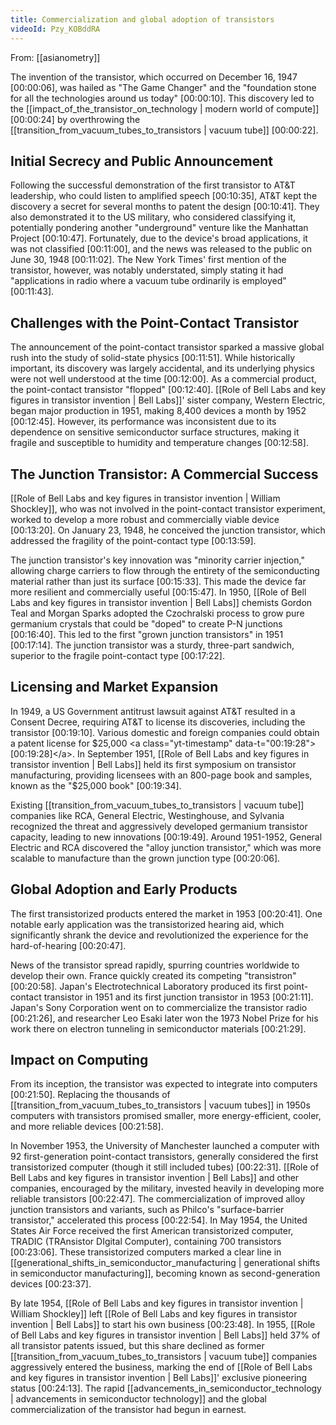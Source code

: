 ```yaml
---
title: Commercialization and global adoption of transistors
videoId: Pzy_KOBddRA
---
```


From: [[asianometry]] <br/> 

The invention of the transistor, which occurred on December 16, 1947 <a class="yt-timestamp" data-t="00:00:06">[00:00:06]</a>, was hailed as "The Game Changer" and the "foundation stone for all the technologies around us today" <a class="yt-timestamp" data-t="00:00:10">[00:00:10]</a>. This discovery led to the [[impact_of_the_transistor_on_technology | modern world of compute]] <a class="yt-timestamp" data-t="00:00:24">[00:00:24]</a> by overthrowing the [[transition_from_vacuum_tubes_to_transistors | vacuum tube]] <a class="yt-timestamp" data-t="00:00:22">[00:00:22]</a>.

## Initial Secrecy and Public Announcement
Following the successful demonstration of the first transistor to AT&T leadership, who could listen to amplified speech <a class="yt-timestamp" data-t="00:10:35">[00:10:35]</a>, AT&T kept the discovery a secret for several months to patent the design <a class="yt-timestamp" data-t="00:10:41">[00:10:41]</a>. They also demonstrated it to the US military, who considered classifying it, potentially pondering another "underground" venture like the Manhattan Project <a class="yt-timestamp" data-t="00:10:47">[00:10:47]</a>. Fortunately, due to the device's broad applications, it was not classified <a class="yt-timestamp" data-t="00:11:00">[00:11:00]</a>, and the news was released to the public on June 30, 1948 <a class="yt-timestamp" data-t="00:11:02">[00:11:02]</a>. The New York Times' first mention of the transistor, however, was notably understated, simply stating it had "applications in radio where a vacuum tube ordinarily is employed" <a class="yt-timestamp" data-t="00:11:43">[00:11:43]</a>.

## Challenges with the Point-Contact Transistor
The announcement of the point-contact transistor sparked a massive global rush into the study of solid-state physics <a class="yt-timestamp" data-t="00:11:51">[00:11:51]</a>. While historically important, its discovery was largely accidental, and its underlying physics were not well understood at the time <a class="yt-timestamp" data-t="00:12:00">[00:12:00]</a>. As a commercial product, the point-contact transistor "flopped" <a class="yt-timestamp" data-t="00:12:40">[00:12:40]</a>. [[Role of Bell Labs and key figures in transistor invention | Bell Labs]]' sister company, Western Electric, began major production in 1951, making 8,400 devices a month by 1952 <a class="yt-timestamp" data-t="00:12:45">[00:12:45]</a>. However, its performance was inconsistent due to its dependence on sensitive semiconductor surface structures, making it fragile and susceptible to humidity and temperature changes <a class="yt-timestamp" data-t="00:12:58">[00:12:58]</a>.

## The Junction Transistor: A Commercial Success
[[Role of Bell Labs and key figures in transistor invention | William Shockley]], who was not involved in the point-contact transistor experiment, worked to develop a more robust and commercially viable device <a class="yt-timestamp" data-t="00:13:20">[00:13:20]</a>. On January 23, 1948, he conceived the junction transistor, which addressed the fragility of the point-contact type <a class="yt-timestamp" data-t="00:13:59">[00:13:59]</a>.

The junction transistor's key innovation was "minority carrier injection," allowing charge carriers to flow through the entirety of the semiconducting material rather than just its surface <a class="yt-timestamp" data-t="00:15:33">[00:15:33]</a>. This made the device far more resilient and commercially useful <a class="yt-timestamp" data-t="00:15:47">[00:15:47]</a>. In 1950, [[Role of Bell Labs and key figures in transistor invention | Bell Labs]] chemists Gordon Teal and Morgan Sparks adopted the Czochralski process to grow pure germanium crystals that could be "doped" to create P-N junctions <a class="yt-timestamp" data-t="00:16:40">[00:16:40]</a>. This led to the first "grown junction transistors" in 1951 <a class="yt-timestamp" data-t="00:17:14">[00:17:14]</a>. The junction transistor was a sturdy, three-part sandwich, superior to the fragile point-contact type <a class="yt-timestamp" data-t="00:17:22">[00:17:22]</a>.

## Licensing and Market Expansion
In 1949, a US Government antitrust lawsuit against AT&T resulted in a Consent Decree, requiring AT&T to license its discoveries, including the transistor <a class="yt-timestamp" data-t="00:19:10">[00:19:10]</a>. Various domestic and foreign companies could obtain a patent license for $25,000 <a class="yt-timestamp" data-t="00:19:28">[00:19:28]</a>. In September 1951, [[Role of Bell Labs and key figures in transistor invention | Bell Labs]] held its first symposium on transistor manufacturing, providing licensees with an 800-page book and samples, known as the "$25,000 book" <a class="yt-timestamp" data-t="00:19:34">[00:19:34]</a>.

Existing [[transition_from_vacuum_tubes_to_transistors | vacuum tube]] companies like RCA, General Electric, Westinghouse, and Sylvania recognized the threat and aggressively developed germanium transistor capacity, leading to new innovations <a class="yt-timestamp" data-t="00:19:49">[00:19:49]</a>. Around 1951-1952, General Electric and RCA discovered the "alloy junction transistor," which was more scalable to manufacture than the grown junction type <a class="yt-timestamp" data-t="00:20:06">[00:20:06]</a>.

## Global Adoption and Early Products
The first transistorized products entered the market in 1953 <a class="yt-timestamp" data-t="00:20:41">[00:20:41]</a>. One notable early application was the transistorized hearing aid, which significantly shrank the device and revolutionized the experience for the hard-of-hearing <a class="yt-timestamp" data-t="00:20:47">[00:20:47]</a>.

News of the transistor spread rapidly, spurring countries worldwide to develop their own. France quickly created its competing "transistron" <a class="yt-timestamp" data-t="00:20:58">[00:20:58]</a>. Japan's Electrotechnical Laboratory produced its first point-contact transistor in 1951 and its first junction transistor in 1953 <a class="yt-timestamp" data-t="00:21:11">[00:21:11]</a>. Japan's Sony Corporation went on to commercialize the transistor radio <a class="yt-timestamp" data-t="00:21:26">[00:21:26]</a>, and researcher Leo Esaki later won the 1973 Nobel Prize for his work there on electron tunneling in semiconductor materials <a class="yt-timestamp" data-t="00:21:29">[00:21:29]</a>.

## Impact on Computing
From its inception, the transistor was expected to integrate into computers <a class="yt-timestamp" data-t="00:21:50">[00:21:50]</a>. Replacing the thousands of [[transition_from_vacuum_tubes_to_transistors | vacuum tubes]] in 1950s computers with transistors promised smaller, more energy-efficient, cooler, and more reliable devices <a class="yt-timestamp" data-t="00:21:58">[00:21:58]</a>.

In November 1953, the University of Manchester launched a computer with 92 first-generation point-contact transistors, generally considered the first transistorized computer (though it still included tubes) <a class="yt-timestamp" data-t="00:22:31">[00:22:31]</a>. [[Role of Bell Labs and key figures in transistor invention | Bell Labs]] and other companies, encouraged by the military, invested heavily in developing more reliable transistors <a class="yt-timestamp" data-t="00:22:47">[00:22:47]</a>. The commercialization of improved alloy junction transistors and variants, such as Philco's "surface-barrier transistor," accelerated this process <a class="yt-timestamp" data-t="00:22:54">[00:22:54]</a>. In May 1954, the United States Air Force received the first American transistorized computer, TRADIC (TRAnsistor DIgital Computer), containing 700 transistors <a class="yt-timestamp" data-t="00:23:06">[00:23:06]</a>. These transistorized computers marked a clear line in [[generational_shifts_in_semiconductor_manufacturing | generational shifts in semiconductor manufacturing]], becoming known as second-generation devices <a class="yt-timestamp" data-t="00:23:37">[00:23:37]</a>.

By late 1954, [[Role of Bell Labs and key figures in transistor invention | William Shockley]] left [[Role of Bell Labs and key figures in transistor invention | Bell Labs]] to start his own business <a class="yt-timestamp" data-t="00:23:48">[00:23:48]</a>. In 1955, [[Role of Bell Labs and key figures in transistor invention | Bell Labs]] held 37% of all transistor patents issued, but this share declined as former [[transition_from_vacuum_tubes_to_transistors | vacuum tube]] companies aggressively entered the business, marking the end of [[Role of Bell Labs and key figures in transistor invention | Bell Labs]]' exclusive pioneering status <a class="yt-timestamp" data-t="00:24:13">[00:24:13]</a>. The rapid [[advancements_in_semiconductor_technology | advancements in semiconductor technology]] and the global commercialization of the transistor had begun in earnest.